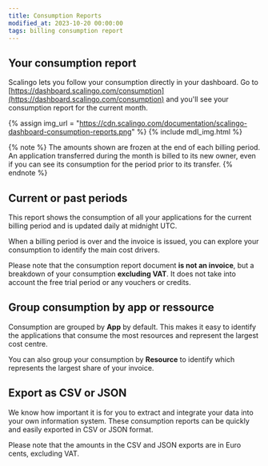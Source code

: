 ```yaml
---
title: Consumption Reports
modified_at: 2023-10-20 00:00:00
tags: billing consumption report
---
```


## Your consumption report

Scalingo lets you follow your consumption directly in your dashboard. Go to [https://dashboard.scalingo.com/consumption](https://dashboard.scalingo.com/consumption) and you'll see your consumption report for the current month.

{% assign img_url = "https://cdn.scalingo.com/documentation/scalingo-dashboard-consumption-reports.png" %}
{% include mdl_img.html %}

{% note %}
The amounts shown are frozen at the end of each billing period. An application transferred during the month is billed to its new owner, even if you can see its consumption for the period prior to its transfer.
{% endnote %}

## Current or past periods

This report shows the consumption of all your applications for the current billing period and is updated daily at midnight UTC.

When a billing period is over and the invoice is issued, you can explore your consumption to identify the main cost drivers.

Please note that the consumption report document **is not an invoice**, but a breakdown of your consumption **excluding VAT**. It does not take into account the free trial period or any vouchers or credits.

## Group consumption by app or ressource

Consumption are grouped by **App** by default. This makes it easy to identify the applications that consume the most resources and represent the largest cost centre.

You can also group your consumption by **Resource** to identify which represents the largest share of your invoice.

## Export as CSV or JSON

We know how important it is for you to extract and integrate your data into your own information system. These consumption reports can be quickly and easily exported in CSV or JSON format.

Please note that the amounts in the CSV and JSON exports are in Euro cents, excluding VAT.
